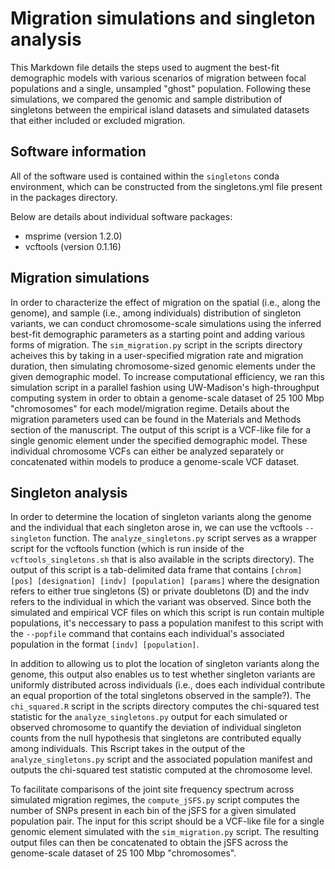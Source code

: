 # Migration simulations and singleton analysis
This Markdown file details the steps used to augment the best-fit demographic models with various scenarios of migration between focal populations and a single, unsampled "ghost" population. Following these simulations, we compared the genomic and sample distribution of singletons between the empirical island datasets and simulated datasets that either included or excluded migration.

## Software information
All of the software used is contained within the `singletons` conda environment, which can be constructed from the singletons.yml file present in the packages directory.

Below are details about individual software packages:
- msprime (version 1.2.0)
- vcftools (version 0.1.16)

## Migration simulations
In order to characterize the effect of migration on the spatial (i.e., along the genome), and sample (i.e., among individuals) distribution of singleton variants, we can conduct chromosome-scale simulations using the inferred best-fit demographic parameters as a starting point and adding various forms of migration. The `sim_migration.py` script in the scripts directory acheives this by taking in a user-specified migration rate and migration duration, then simulating chromosome-sized genomic elements under the given demographic model. To increase computational efficiency, we ran this simulation script in a parallel fashion using UW-Madison's high-throughput computing system in order to obtain a genome-scale dataset of 25 100 Mbp "chromosomes" for each model/migration regime. Details about the migration parameters used can be found in the Materials and Methods section of the manuscript. The output of this script is a VCF-like file for a single genomic element under the specified demographic model. These individual chromosome VCFs can either be analyzed separately or concatenated within models to produce a genome-scale VCF dataset.

## Singleton analysis
In order to determine the location of singleton variants along the genome and the individual that each singleton arose in, we can use the vcftools `--singleton` function. The `analyze_singletons.py` script serves as a wrapper script for the vcftools function (which is run inside of the `vcftools_singletons.sh` that is also available in the scripts directory). The output of this script is a tab-delimited data frame that contains `[chrom] [pos] [designation] [indv] [population] [params]` where the designation refers to either true singletons (S) or private doubletons (D) and the indv refers to the individual in which the variant was observed. Since both the simulated and empirical VCF files on which this script is run contain multiple populations, it's neccessary to pass a population manifest to this script with the `--popfile` command that contains each individual's associated population in the format `[indv] [population]`. 

In addition to allowing us to plot the location of singleton variants along the genome, this output also enables us to test whether singleton variants are uniformly distributed across individuals (i.e., does each individual contribute an equal proportion of the total singletons observed in the sample?). The `chi_squared.R` script in the scripts directory computes the chi-squared test statistic for the `analyze_singletons.py` output for each simulated or observed chromosome to quantify the deviation of individual singleton counts from the null hypothesis that singletons are contributed equally among individuals. This Rscript takes in the output of the `analyze_singletons.py` script and the associated population manifest and outputs the chi-squared test statistic computed at the chromosome level. 

To facilitate comparisons of the joint site frequency spectrum across simulated migration regimes, the `compute_jSFS.py` script computes the number of SNPs present in each bin of the jSFS for a given simulated population pair. The input for this script should be a VCF-like file for a single genomic element simulated with the `sim_migration.py` script. The resulting output files can then be concatenated to obtain the jSFS across the genome-scale dataset of 25 100 Mbp "chromosomes".  











